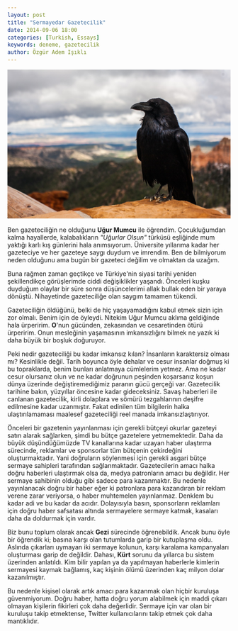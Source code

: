 ```yaml
---
layout: post
title: "Sermayedar Gazetecilik"
date: 2014-09-06 18:00
categories: [Turkish, Essays]
keywords: deneme, gazetecilik
author: Özgür Adem Işıklı
---
```


<a href="https://pixabay.com/en/crow-raven-bird-black-animal-828944/" target="_blank">
    <img src="/images/posts/10.jpg" />
</a>

Ben gazeteciliğin ne olduğunu <strong>Uğur Mumcu</strong> ile öğrendim. Çocukluğumdan kalma hayallerde, kalabalıkların <em>"Uğurlar Olsun"</em> türküsü eşliğinde mum yaktığı karlı kış günlerini hala anımsıyorum. Üniversite yıllarıma kadar her gazeteciye ve her gazeteye saygı duydum ve imrendim. Ben de bilmiyorum neden olduğunu ama bugün bir gazeteci değilim ve olmaktan da uzağım.

Buna rağmen zaman geçtikçe ve Türkiye'nin siyasi tarihi yeniden şekillendikçe görüşlerimde ciddi değişiklikler yaşandı. Önceleri kuşku duyduğum olaylar bir süre sonra düşüncelerimi allak bullak eden bir yaraya dönüştü. Nihayetinde gazeteciliğe olan saygım tamamen tükendi.

Gazeteciliğin öldüğünü, belki de hiç yaşayamadığını kabul etmek sizin için zor olmalı. Benim için de öyleydi. Nitekim Uğur Mumcu aklıma geldiğinde hala ürperirim. <strong>O</strong>'nun gücünden, zekasından ve cesaretinden ötürü ürperirim. Onun mesleğinin yaşamasının imkansızlığını bilmek ne yazık ki daha büyük bir boşluk doğuruyor.

Peki nedir gazeteciliği bu kadar imkansız kılan? İnsanların karaktersiz olması mı? Kesinlikle değil. Tarih boyunca öyle dehalar ve cesur insanlar doğmuş ki bu topraklarda, benim bunları anlatmaya cümlelerim yetmez. Ama ne kadar cesur olursanız olun ve ne kadar doğrunun peşinden koşarsanız koşun dünya üzerinde değiştiremediğimiz paranın gücü gerçeği var. Gazetecilik tarihine bakın, yüzyıllar öncesine kadar gideceksiniz. Savaş haberleri ile canlanan gazetecilik, kirli dolaplara ve sömürü tezgahlarının deşifre edilmesine kadar uzanmıştır. Fakat edinilen tüm bilgilerin halka ulaştırılamaması maalesef gazeteciliği reel manada imkansızlaştırıyor.

Önceleri bir gazetenin yayınlanması için gerekli bütçeyi okurlar gazeteyi satın alarak sağlarken, şimdi bu bütçe gazetelere yetmemektedir. Daha da büyük düşündüğümüzde TV kanallarına kadar uzayan haber ulaştırma sürecinde, reklamlar ve sponsorlar tüm bütçenin çekirdeğini oluşturmaktadır. Yani doğruların söylenmesi için gerekli asgari bütçe sermaye sahipleri tarafından sağlanmaktadır. Gazetecilerin amacı halka doğru haberleri ulaştırmak olsa da, medya patronların amacı bu değildir. Her sermaye sahibinin olduğu gibi sadece para kazanmaktır. Bu nedenle yayınlanacak doğru bir haber eğer ki patronlara para kazandıran bir reklam verene zarar veriyorsa, o haber muhtemelen yayınlanmaz. Denklem bu kadar adi ve bu kadar da acıdır. Dolayısıyla basın, sponsorların reklamları için doğru haber safsatası altında sermayelere sermaye katmak, kasaları daha da doldurmak için vardır.

Biz bunu toplum olarak ancak <strong>Gezi</strong> sürecinde öğrenebildik. Ancak bunu öyle bir öğrendik ki; basına karşı olan tutumlarda garip bir kutuplaşma oldu. Aslında çıkarları uymayan iki sermaye kolunun, karşı karalama kampanyaları oluşturması garip de değildir. Dahası, <strong>Kürt</strong> sorunu da yıllarca bu sistem üzerinden anlatıldı. Kim bilir yapılan ya da yapılmayan haberlerle kimlerin sermayesi kaymak bağlamış, kaç kişinin ölümü üzerinden kaç milyon dolar kazanılmıştır.

Bu nedenle kişisel olarak artık amacı para kazanmak olan hiçbir kuruluşa güvenmiyorum. Doğru haber, hatta doğru yorum alabilmek için maddi çıkarı olmayan kişilerin fikirleri çok daha değerlidir. Sermaye için var olan bir kuruluşu takip etmektense, Twitter kullanıcılarını takip etmek çok daha mantıklıdır.
